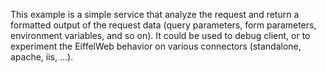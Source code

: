 This example is a simple service that analyze the request and return a formatted output of the request data (query parameters, form parameters, environment variables, and so on). It could be used to debug client, or to experiment the EiffelWeb behavior on various connectors (standalone, apache, iis, ...).
